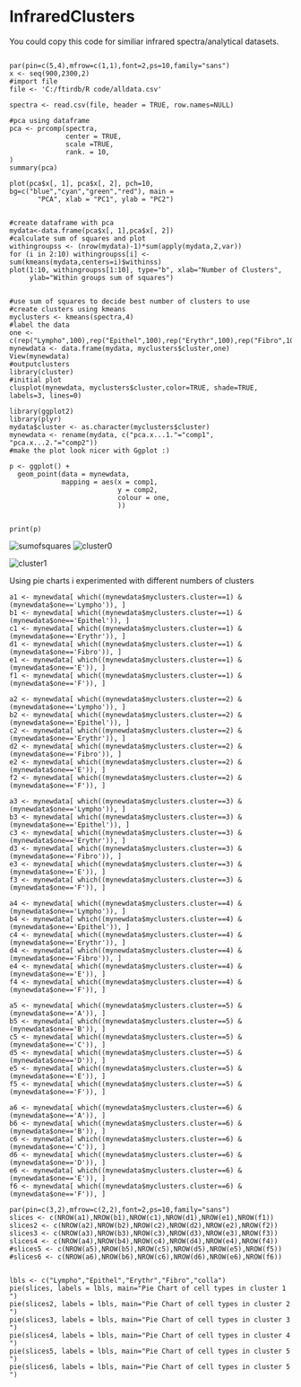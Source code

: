 InfraredClusters
================

You could copy this code for similiar infrared spectra/analytical datasets.

``` library(data.table)

par(pin=c(5,4),mfrow=c(1,1),font=2,ps=10,family="sans")
x <- seq(900,2300,2)
#import file
file <- 'C:/ftirdb/R code/alldata.csv'

spectra <- read.csv(file, header = TRUE, row.names=NULL)

#pca using dataframe
pca <- prcomp(spectra,
              center = TRUE,
              scale =TRUE,
              rank. = 10,
)
summary(pca)

plot(pca$x[, 1], pca$x[, 2], pch=10, bg=c("blue","cyan","green","red"), main =
       "PCA", xlab = "PC1", ylab = "PC2") 


#create dataframe with pca
mydata<-data.frame(pca$x[, 1],pca$x[, 2]) 
#calculate sum of squares and plot
withingroupss <- (nrow(mydata)-1)*sum(apply(mydata,2,var))
for (i in 2:10) withingroupss[i] <- sum(kmeans(mydata,centers=i)$withinss)
plot(1:10, withingroupss[1:10], type="b", xlab="Number of Clusters",
     ylab="Within groups sum of squares") 


#use sum of squares to decide best number of clusters to use 
#create clusters using kmeans
myclusters <- kmeans(spectra,4) 
#label the data
one <- c(rep("Lympho",100),rep("Epithel",100),rep("Erythr",100),rep("Fibro",101))
mynewdata <- data.frame(mydata, myclusters$cluster,one)
View(mynewdata) 
#outputclusters
library(cluster)
#initial plot
clusplot(mynewdata, myclusters$cluster,color=TRUE, shade=TRUE, labels=3, lines=0)

library(ggplot2)
library(plyr)
mydata$cluster <- as.character(myclusters$cluster)
mynewdata <- rename(mydata, c("pca.x...1."="comp1", "pca.x...2."="comp2"))
#make the plot look nicer with Ggplot :) 

p <- ggplot() +
  geom_point(data = mynewdata, 
             mapping = aes(x = comp1, 
                           y = comp2, 
                           colour = one,
                           ))


print(p)

```

![sumofsquares](C:\Users\sgriffiths\Documents\cellclusters.jpeg) ![cluster0](C:\Users\sgriffiths\Documents\plotofclusters.jpeg)

![cluster1](C:\Users\sgriffiths\Documents\sumofs.jpeg)

Using pie charts i experimented with different numbers of clusters

    a1 <- mynewdata[ which((mynewdata$myclusters.cluster==1) &(mynewdata$one=='Lympho')), ]
    b1 <- mynewdata[ which((mynewdata$myclusters.cluster==1) &(mynewdata$one=='Epithel')), ]
    c1 <- mynewdata[ which((mynewdata$myclusters.cluster==1) &(mynewdata$one=='Erythr')), ]
    d1 <- mynewdata[ which((mynewdata$myclusters.cluster==1) &(mynewdata$one=='Fibro')), ]
    e1 <- mynewdata[ which((mynewdata$myclusters.cluster==1) &(mynewdata$one=='E')), ]
    f1 <- mynewdata[ which((mynewdata$myclusters.cluster==1) &(mynewdata$one=='F')), ]

    a2 <- mynewdata[ which((mynewdata$myclusters.cluster==2) &(mynewdata$one=='Lympho')), ]
    b2 <- mynewdata[ which((mynewdata$myclusters.cluster==2) &(mynewdata$one=='Epithel')), ]
    c2 <- mynewdata[ which((mynewdata$myclusters.cluster==2) &(mynewdata$one=='Erythr')), ]
    d2 <- mynewdata[ which((mynewdata$myclusters.cluster==2) &(mynewdata$one=='Fibro')), ]
    e2 <- mynewdata[ which((mynewdata$myclusters.cluster==2) &(mynewdata$one=='E')), ]
    f2 <- mynewdata[ which((mynewdata$myclusters.cluster==2) &(mynewdata$one=='F')), ]

    a3 <- mynewdata[ which((mynewdata$myclusters.cluster==3) &(mynewdata$one=='Lympho')), ]
    b3 <- mynewdata[ which((mynewdata$myclusters.cluster==3) &(mynewdata$one=='Epithel')), ]
    c3 <- mynewdata[ which((mynewdata$myclusters.cluster==3) &(mynewdata$one=='Erythr')), ]
    d3 <- mynewdata[ which((mynewdata$myclusters.cluster==3) &(mynewdata$one=='Fibro')), ]
    e3 <- mynewdata[ which((mynewdata$myclusters.cluster==3) &(mynewdata$one=='E')), ]
    f3 <- mynewdata[ which((mynewdata$myclusters.cluster==3) &(mynewdata$one=='F')), ]

    a4 <- mynewdata[ which((mynewdata$myclusters.cluster==4) &(mynewdata$one=='Lympho')), ]
    b4 <- mynewdata[ which((mynewdata$myclusters.cluster==4) &(mynewdata$one=='Epithel')), ]
    c4 <- mynewdata[ which((mynewdata$myclusters.cluster==4) &(mynewdata$one=='Erythr')), ]
    d4 <- mynewdata[ which((mynewdata$myclusters.cluster==4) &(mynewdata$one=='Fibro')), ]
    e4 <- mynewdata[ which((mynewdata$myclusters.cluster==4) &(mynewdata$one=='E')), ]
    f4 <- mynewdata[ which((mynewdata$myclusters.cluster==4) &(mynewdata$one=='F')), ]

    a5 <- mynewdata[ which((mynewdata$myclusters.cluster==5) &(mynewdata$one=='A')), ]
    b5 <- mynewdata[ which((mynewdata$myclusters.cluster==5) &(mynewdata$one=='B')), ]
    c5 <- mynewdata[ which((mynewdata$myclusters.cluster==5) &(mynewdata$one=='C')), ]
    d5 <- mynewdata[ which((mynewdata$myclusters.cluster==5) &(mynewdata$one=='D')), ]
    e5 <- mynewdata[ which((mynewdata$myclusters.cluster==5) &(mynewdata$one=='E')), ]
    f5 <- mynewdata[ which((mynewdata$myclusters.cluster==5) &(mynewdata$one=='F')), ]

    a6 <- mynewdata[ which((mynewdata$myclusters.cluster==6) &(mynewdata$one=='A')), ]
    b6 <- mynewdata[ which((mynewdata$myclusters.cluster==6) &(mynewdata$one=='B')), ]
    c6 <- mynewdata[ which((mynewdata$myclusters.cluster==6) &(mynewdata$one=='C')), ]
    d6 <- mynewdata[ which((mynewdata$myclusters.cluster==6) &(mynewdata$one=='D')), ]
    e6 <- mynewdata[ which((mynewdata$myclusters.cluster==6) &(mynewdata$one=='E')), ]
    f6 <- mynewdata[ which((mynewdata$myclusters.cluster==6) &(mynewdata$one=='F')), ]

    par(pin=c(3,2),mfrow=c(2,2),font=2,ps=10,family="sans")
    slices <- c(NROW(a1),NROW(b1),NROW(c1),NROW(d1),NROW(e1),NROW(f1))
    slices2 <- c(NROW(a2),NROW(b2),NROW(c2),NROW(d2),NROW(e2),NROW(f2))
    slices3 <- c(NROW(a3),NROW(b3),NROW(c3),NROW(d3),NROW(e3),NROW(f3))
    slices4 <- c(NROW(a4),NROW(b4),NROW(c4),NROW(d4),NROW(e4),NROW(f4))
    #slices5 <- c(NROW(a5),NROW(b5),NROW(c5),NROW(d5),NROW(e5),NROW(f5))
    #slices6 <- c(NROW(a6),NROW(b6),NROW(c6),NROW(d6),NROW(e6),NROW(f6))


    lbls <- c("Lympho","Epithel","Erythr","Fibro","colla")
    pie(slices, labels = lbls, main="Pie Chart of cell types in cluster 1 ")
    pie(slices2, labels = lbls, main="Pie Chart of cell types in cluster 2 ")
    pie(slices3, labels = lbls, main="Pie Chart of cell types in cluster 3 ")
    pie(slices4, labels = lbls, main="Pie Chart of cell types in cluster 4 ")
    pie(slices5, labels = lbls, main="Pie Chart of cell types in cluster 5 ")
    pie(slices6, labels = lbls, main="Pie Chart of cell types in cluster 5 ")
